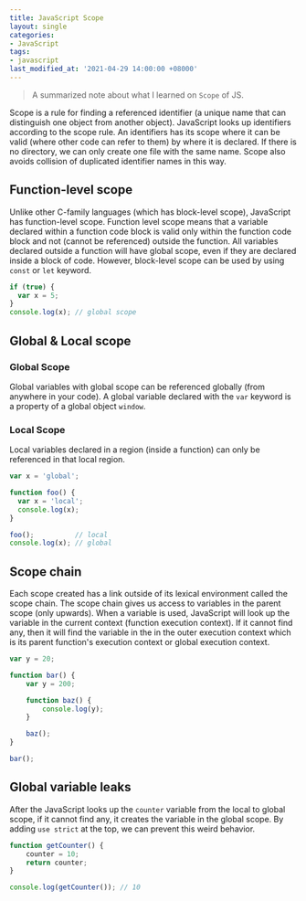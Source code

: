```yaml
---
title: JavaScript Scope
layout: single
categories:
- JavaScript
tags:
- javascript
last_modified_at: '2021-04-29 14:00:00 +08000'
---
```


> A summarized note about what I learned on `Scope` of JS.

Scope is a rule for finding a referenced identifier (a unique name that can distinguish one object from another object). JavaScript looks up identifiers according to the scope rule. An identifiers has its scope where it can be valid (where other code can refer to them) by where it is declared. If there is no directory, we can only create one file with the same name. Scope also avoids collision of duplicated identifier names in this way. 

## Function-level scope
Unlike other C-family languages (which has block-level scope), JavaScript has function-level scope. Function level scope means that a variable declared within a function code block is valid only within the function code block and not (cannot be referenced) outside the function. All variables declared outside a function will have global scope, even if they are declared inside a block of code. However, block-level scope can be used by using `const` or `let` keyword.
```js
if (true) {
  var x = 5;
}
console.log(x); // global scope
```

## Global & Local scope

### Global Scope
Global variables with global scope can be referenced globally (from anywhere in your code). A global variable declared with the `var` keyword is a property of a global object `window`. 
 
### Local Scope 
Local variables declared in a region (inside a function) can only be referenced in that local region.
```js
var x = 'global';

function foo() {
  var x = 'local';
  console.log(x);
}

foo();          // local
console.log(x); // global
```

## Scope chain
Each scope created has a link outside of its lexical environment called the scope chain. The scope chain gives us access to variables in the parent scope (only upwards). When a variable is used, JavaScript will look up the variable in the current context (function execution context). If it cannot find any, then it will find the variable in the in the outer execution context which is its parent function's execution context or global execution context.

```js
var y = 20;

function bar() {
    var y = 200;

    function baz() {  
        console.log(y);
    }

    baz();
}

bar();
```

## Global variable leaks
After the JavaScript looks up the `counter` variable from the local to global scope, if it cannot find any, it creates the variable in the global scope. By adding `use strict` at the top, we can prevent this weird behavior.
```js
function getCounter() {
    counter = 10;
    return counter;
}

console.log(getCounter()); // 10
```